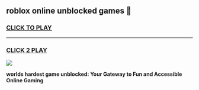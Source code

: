 
## roblox online unblocked games 👋
<h3>
<a href="https://premium.freeplayer.one?title=roblox_online_unblocked_games&ref=13F">CLICK TO PLAY</a></h3>
<hr>

<h3>
<a href="https://premium.freeplayer.one?title=roblox_online_unblocked_games&ref=13F">CLICK 2 PLAY</a>
  
</h3>

<a href="https://premium.freeplayer.one?title=roblox_online_unblocked_games&ref=12F/"><img src="https://clearcache.store/games.png"></a>


**worlds hardest game unblocked: Your Gateway to Fun and Accessible Online Gaming**
